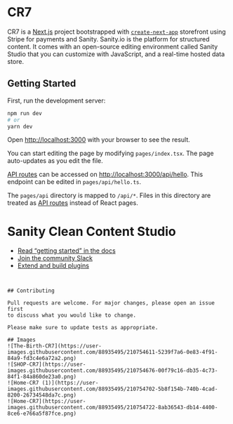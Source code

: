 # CR7

CR7 is a [Next.js](https://nextjs.org/) project bootstrapped with [`create-next-app`](https://github.com/vercel/next.js/tree/canary/packages/create-next-app)
storefront using Stripe for payments and Sanity. Sanity.io is the platform for structured content. It comes with an open-source editing environment called Sanity Studio that you can customize with JavaScript, and a real-time hosted data store. 

## Getting Started

First, run the development server:

```bash
npm run dev
# or
yarn dev
```

Open [http://localhost:3000](http://localhost:3000) with your browser to see the result.

You can start editing the page by modifying `pages/index.tsx`. The page auto-updates as you edit the file.

[API routes](https://nextjs.org/docs/api-routes/introduction) can be accessed on [http://localhost:3000/api/hello](http://localhost:3000/api/hello). This endpoint can be edited in `pages/api/hello.ts`.

The `pages/api` directory is mapped to `/api/*`. Files in this directory are treated as [API routes](https://nextjs.org/docs/api-routes/introduction) instead of React pages.

# Sanity Clean Content Studio
- [Read “getting started” in the docs](https://www.sanity.io/docs/introduction/getting-started?utm_source=readme)
- [Join the community Slack](https://slack.sanity.io/?utm_source=readme)
- [Extend and build plugins](https://www.sanity.io/docs/content-studio/extending?utm_source=readme)


```


## Contributing

Pull requests are welcome. For major changes, please open an issue first
to discuss what you would like to change.

Please make sure to update tests as appropriate.

## Images
![The-Birth-CR7](https://user-images.githubusercontent.com/88935495/210754611-5239f7a6-0e83-4f91-84a9-fd3c4e6a72a2.png)
![SHOP-CR7](https://user-images.githubusercontent.com/88935495/210754676-00f79c16-db35-4c73-84f1-84a860de23a0.png)
![Home-CR7 (1)](https://user-images.githubusercontent.com/88935495/210754702-5b8f154b-740b-4cad-8200-26734548da7c.png)
![Home-CR7](https://user-images.githubusercontent.com/88935495/210754722-8ab36543-db14-4400-8ce6-e766a5f87fce.png)




